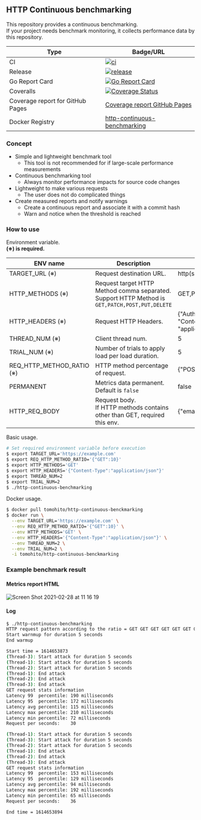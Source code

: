 ## HTTP Continuous benchmarking

This repository provides a continuous benchmarking.  
If your project needs benchmark monitoring, it collects performance data by this repository.

|Type|Badge/URL|
|---|---|
|CI|[![ci](https://github.com/tomoyane/http-continuous-benchmarking/actions/workflows/ci.yml/badge.svg)](https://github.com/tomoyane/http-continuous-benchmarking/actions/workflows/ci.yml)|
|Release|[![release](https://github.com/tomoyane/http-continuous-benchmarking/actions/workflows/release.yml/badge.svg)](https://github.com/tomoyane/http-continuous-benchmarking/actions/workflows/release.yml)|
|Go Report Card|[![Go Report Card](https://goreportcard.com/badge/github.com/tomoyane/http-continuous-benchmarking)](https://goreportcard.com/report/github.com/tomoyane/http-continuous-benchmarking)|
|Coveralls|[![Coverage Status](https://coveralls.io/repos/github/tomoyane/http-continuous-benchmarking/badge.svg?branch=main)](https://coveralls.io/github/tomoyane/http-continuous-benchmarking?branch=main)|
|Coverage report for GitHub Pages|[Coverage report GitHub Pages](https://tomoyane.github.io/http-continuous-benchmarking/#file0)
|Docker Registry|[http-continuous-benchmarking](https://hub.docker.com/r/tomohito/http-continuous-benckmarking)|

### Concept
* Simple and lightweight benchmark tool
  * This tool is not recommended for if large-scale performance measurements
* Continuous benchmarking tool
  * Always monitor performance impacts for source code changes
* Lightweight to make various requests
  * The user does not do complicated things
* Create measured reports and notify warnings
  * Create a continuous report and associate it with a commit hash
  * Warn and notice when the threshold is reached

### How to use
Environment variable.  
**(※) is required.**

|ENV name|Description|Example|
|---|---|---|
|TARGET_URL (※)|Request destination URL.|http(s)://xxxxxxx.com/api/v1/users|
|HTTP_METHODS (※)|Request target HTTP Method comma separated.<br>Support HTTP Method is `GET,PATCH,POST,PUT,DELETE` |GET,POST|
|HTTP_HEADERS (※)|Request HTTP Headers.|{"Authorization": "Bearer xxx", "Content-Type": "application/json"}|
|THREAD_NUM (※)|Client thread num.|5|
|TRIAL_NUM (※)|Number of trials to apply load per load duration.|5|
|REQ_HTTP_METHOD_RATIO (※)|HTTP method percentage of request.|{"POST": 4, "GET": 6}|
|PERMANENT|Metrics data permanent.<br>Default is `false`|false|
|HTTP_REQ_BODY|Request body.<br>If HTTP methods contains other than GET, required this env.|{"email": "test@gmail.com"}|

Basic usage.
```bash
# Set required environment variable before execution
$ export TARGET_URL='https://example.com'
$ export REQ_HTTP_METHOD_RATIO='{"GET":10}'
$ export HTTP_METHODS='GET'
$ export HTTP_HEADERS='{"Content-Type":"application/json"}'
$ export THREAD_NUM=2
$ export TRIAL_NUM=2
$ ./http-continuous-benchmarking
```

Docker usage.
```bash
$ docker pull tomohito/http-continuous-benckmarking
$ docker run \
  --env TARGET_URL='https://example.com' \
  --env REQ_HTTP_METHOD_RATIO='{"GET":10}' \
  --env HTTP_METHODS='GET' \
  --env HTTP_HEADERS='{"Content-Type":"application/json"}' \
  --env THREAD_NUM=2 \
  --env TRIAL_NUM=2 \
  -i tomohito/http-continuous-benckmarking
```

### Example benchmark result
#### Metrics report HTML
![Screen Shot 2021-02-28 at 11 16 19](https://user-images.githubusercontent.com/9509132/109417530-656e0180-7a07-11eb-922a-e6915d194eb8.png)

#### Log
```bash
$ ./http-continuous-benchmarking
HTTP request pattern according to the ratio = GET GET GET GET GET GET GET GET GET GET
Start warnmup for duration 5 seconds
End warmup

Start time = 1614653873
(Thread-3): Start attack for duration 5 seconds
(Thread-1): Start attack for duration 5 seconds
(Thread-2): Start attack for duration 5 seconds
(Thread-1): End attack
(Thread-2): End attack
(Thread-3): End attack
GET request stats information
Latency 99  percentile: 190 milliseconds
Latency 95  percentile: 172 milliseconds
Latency avg percentile: 115 milliseconds
Latency max percentile: 210 milliseconds
Latency min percentile: 72 milliseconds
Request per seconds:    30

(Thread-1): Start attack for duration 5 seconds
(Thread-3): Start attack for duration 5 seconds
(Thread-2): Start attack for duration 5 seconds
(Thread-1): End attack
(Thread-2): End attack
(Thread-3): End attack
GET request stats information
Latency 99  percentile: 153 milliseconds
Latency 95  percentile: 129 milliseconds
Latency avg percentile: 94 milliseconds
Latency max percentile: 192 milliseconds
Latency min percentile: 65 milliseconds
Request per seconds:    36

End time = 1614653894
```
